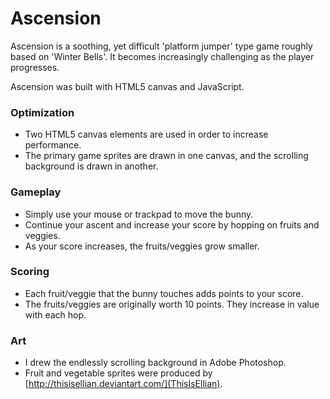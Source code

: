 # Ascension #

Ascension is a soothing, yet difficult 'platform jumper' type game roughly based on 'Winter Bells'. 
It becomes increasingly challenging as the player progresses.

Ascension was built with HTML5 canvas and JavaScript.

### Optimization ###

* Two HTML5 canvas elements are used in order to increase performance. 
* The primary game sprites are drawn in one canvas, and the scrolling background is drawn in another.

### Gameplay ###

* Simply use your mouse or trackpad to move the bunny. 
* Continue your ascent and increase your score by hopping on fruits and veggies. 
* As your score increases, the fruits/veggies grow smaller.

### Scoring ###

* Each fruit/veggie that the bunny touches adds points to your score.
* The fruits/veggies are originally worth 10 points. They increase in value with each hop.

### Art ###

* I drew the endlessly scrolling background in Adobe Photoshop.
* Fruit and vegetable sprites were produced by [http://thisisellian.deviantart.com/](ThisIsEllian).
